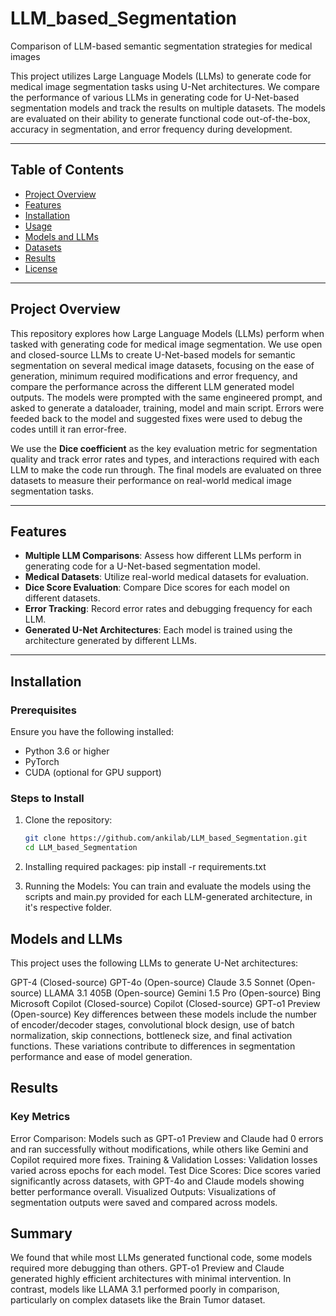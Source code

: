# LLM_based_Segmentation
Comparison of LLM-based semantic segmentation strategies for medical images

This project utilizes Large Language Models (LLMs) to generate code for medical image segmentation tasks using U-Net architectures. We compare the performance of various LLMs in generating code for U-Net-based segmentation models and track the results on multiple datasets. The models are evaluated on their ability to generate functional code out-of-the-box, accuracy in segmentation, and error frequency during development.

---

## Table of Contents
- [Project Overview](#project-overview)
- [Features](#features)
- [Installation](#installation)
- [Usage](#usage)
- [Models and LLMs](#models-and-llms)
- [Datasets](#datasets)
- [Results](#results)
- [License](#license)


---

## Project Overview
This repository explores how Large Language Models (LLMs) perform when tasked with generating code for medical image segmentation. We use open and closed-source LLMs to create U-Net-based models for semantic segmentation on several medical image datasets, focusing on the ease of generation, minimum required modifications and error frequency, and compare the performance across the different LLM generated model outputs.
The models were prompted with the same engineered prompt, and asked to generate a dataloader, training, model and main script. Errors were feeded back to the model and suggested fixes were used to debug the codes untill it ran error-free.

We use the **Dice coefficient** as the key evaluation metric for segmentation quality and track error rates and types, and interactions required with each LLM to make the code run through. The final models are evaluated on three datasets to measure their performance on real-world medical image segmentation tasks.

---

## Features
- **Multiple LLM Comparisons**: Assess how different LLMs perform in generating code for a U-Net-based segmentation model.
- **Medical Datasets**: Utilize real-world medical datasets for evaluation.
- **Dice Score Evaluation**: Compare Dice scores for each model on different datasets.
- **Error Tracking**: Record error rates and debugging frequency for each LLM.
- **Generated U-Net Architectures**: Each model is trained using the architecture generated by different LLMs.

---

## Installation

### Prerequisites
Ensure you have the following installed:
- Python 3.6 or higher
- PyTorch
- CUDA (optional for GPU support)

### Steps to Install

1. Clone the repository:
   ```bash
   git clone https://github.com/ankilab/LLM_based_Segmentation.git
   cd LLM_based_Segmentation
2. Installing required packages:
   pip install -r requirements.txt

3. Running the Models:
You can train and evaluate the models using the scripts and main.py provided for each LLM-generated architecture, in it's respective folder.

## Models and LLMs
This project uses the following LLMs to generate U-Net architectures:

GPT-4 (Closed-source)
GPT-4o (Open-source)
Claude 3.5 Sonnet (Open-source)
LLAMA 3.1 405B (Open-source)
Gemini 1.5 Pro (Open-source)
Bing Microsoft Copilot (Closed-source)
Copilot (Closed-source)
GPT-o1 Preview (Open-source)
Key differences between these models include the number of encoder/decoder stages, convolutional block design, use of batch normalization, skip connections, bottleneck size, and final activation functions. These variations contribute to differences in segmentation performance and ease of model generation.

## Results
### Key Metrics
Error Comparison: Models such as GPT-o1 Preview and Claude had 0 errors and ran successfully without modifications, while others like Gemini and Copilot required more fixes.
Training & Validation Losses: Validation losses varied across epochs for each model.
Test Dice Scores: Dice scores varied significantly across datasets, with GPT-4o and Claude models showing better performance overall.
Visualized Outputs: Visualizations of segmentation outputs were saved and compared across models.

## Summary
We found that while most LLMs generated functional code, some models required more debugging than others. GPT-o1 Preview and Claude generated highly efficient architectures with minimal intervention. In contrast, models like LLAMA 3.1 performed poorly in comparison, particularly on complex datasets like the Brain Tumor dataset.






